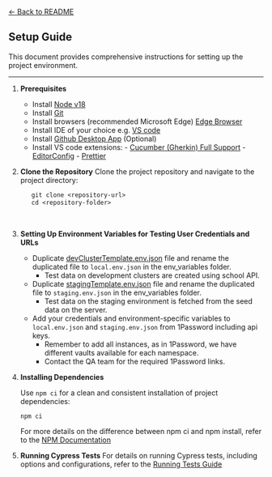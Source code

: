 [← Back to README](../README.md)

## Setup Guide

This document provides comprehensive instructions for setting up the project environment.

---

1. **Prerequisites**
   <br>

   - Install [Node v18](https://nodejs.org/dist/)
   - Install [Git](https://git-scm.com/downloads)
   - Install browsers (recommended Microsoft Edge) [Edge Browser](https://www.microsoft.com/de-de/edge/download?form=MA13FJ)
   - Install IDE of your choice e.g. [VS code](https://code.visualstudio.com/download)
   - Install [Github Desktop App](https://desktop.github.com/) (Optional)
   - Install VS code extensions: - [Cucumber (Gherkin) Full Support](https://marketplace.visualstudio.com/items?itemName=alexkrechik.cucumberautocomplete) - [EditorConfig](https://marketplace.visualstudio.com/items?itemName=EditorConfig.EditorConfig) - [Prettier](https://marketplace.visualstudio.com/items?itemName=esbenp.prettier-vscode)
     <br>

2. **Clone the Repository**
   Clone the project repository and navigate to the project directory:
   <br>

   ```txt
      git clone <repository-url>
      cd <repository-folder>
   ```

   <br>

3. **Setting Up Environment Variables for Testing User Credentials and URLs**
   <br>

   - Duplicate [devClusterTemplate.env.json](../env_variables/devClusterTemplate.env.json) file and rename the duplicated file to `local.env.json` in the env_variables folder.
     - Test data on development clusters are created using school API.
   - Duplicate [stagingTemplate.env.json](../env_variables/stagingTemplate.env.json) file and rename the duplicated file to `staging.env.json` in the env_variables folder.
     - Test data on the staging environment is fetched from the seed data on the server.
   - Add your credentials and environment-specific variables to `local.env.json` and `staging.env.json` from 1Password including api keys.
     - Remember to add all instances, as in 1Password, we have different vaults available for each namespace.
     - Contact the QA team for the required 1Password links.
       <br>

4. **Installing Dependencies**

   Use `npm ci` for a clean and consistent installation of project dependencies:
   <br>

   ```txt
   npm ci
   ```

   For more details on the difference between npm ci and npm install, refer to the [NPM Documentation](https://docs.npmjs.com/cli/v10/commands/npm-ci)
   <br>

5. **Running Cypress Tests**
   For details on running Cypress tests, including options and configurations, refer to the [Running Tests Guide](running_tests_guide.md)

